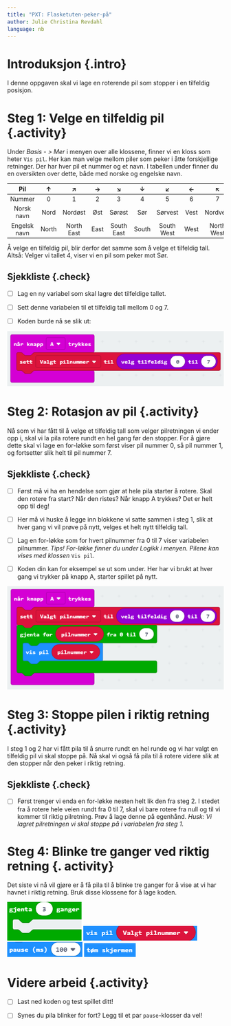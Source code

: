 ```yaml
---
title: "PXT: Flasketuten-peker-på"
author: Julie Christina Revdahl
language: nb
---
```


# Introduksjon {.intro}
I denne oppgaven skal vi lage en roterende pil som stopper i en tilfeldig posisjon.

# Steg 1: Velge en tilfeldig pil {.activity}

Under *Basis - > Mer* i menyen over alle klossene, finner vi en kloss som
heter `Vis pil`. Her kan man velge mellom piler som peker
i åtte forskjellige retninger. Der har hver pil et nummer og et navn.  I
tabellen under finner du en oversikten over dette, både med norske og engelske navn.


|      Pil     	|   ↑   	|      ↗     	|   →  	|      ↘     	|   ↓   	|      ↙     	|   ←  	|      ↖     	|
|:------------:	|:-----:	|:----------:	|:----:	|:----------:	|:-----:	|:----------:	|:----:	|:----------:	|
|    Nummer    	|   0   	|      1     	|   2  	|      3     	|   4   	|      5     	|   6  	|      7     	|
|  Norsk navn  	|  Nord 	|   Nordøst  	|  Øst 	|   Sørøst   	|  Sør  	|   Sørvest  	| Vest 	|  Nordvest  	|
| Engelsk navn 	| North 	| North East 	| East 	| South East 	| South 	| South West 	| West 	| North West 	|

Å velge en tilfeldig pil, blir derfor det samme som å velge et tilfeldig tall.
Altså: Velger vi tallet 4, viser vi en pil som peker mot Sør.

## Sjekkliste {.check}

- [ ] Lag en ny variabel som skal lagre det tilfeldige tallet.

- [ ] Sett denne variabelen til et tilfeldig tall mellom 0 og 7.

- [ ] Koden burde nå se slik ut:

![Bilde som viser hvordan vi velger et tilfeldig tall mellom 0 og 7 og deretter lagrer dette til en ny variabel](tilfeldig.png)

# Steg 2: Rotasjon av pil {.activity}

Nå som vi har fått til å velge et tilfeldig tall som velger pilretningen vi
ender opp i, skal vi la pila rotere rundt en hel gang før den stopper.  For å
gjøre dette skal vi lage en for-løkke som først viser pil nummer 0, så pil
nummer 1, og fortsetter slik helt til pil nummer 7.

## Sjekkliste {.check}

- [ ] Først må vi ha en hendelse som gjør at hele pila starter å rotere. Skal
  den rotere fra start? Når den ristes? Når knapp A trykkes? Det er helt opp til
  deg!

- [ ] Her må vi huske å legge inn blokkene vi satte sammen i steg 1, slik at hver
gang vi vil prøve på nytt, velges et helt nytt tilfeldig tall.

- [ ] Lag en for-løkke som for hvert pilnummer fra 0 til 7 viser variabelen
 pilnummer.
 *Tips! For-løkke finner du under Logikk i menyen. Pilene kan vises
 med klossen* `Vis pil`.

- [ ] Koden din kan for eksempel se ut som under. Her har vi brukt at hver gang
vi trykker på knapp A, starter spillet på nytt.

![Bilde som viser hvordan vi lager en løkke som viser alle pilene etter hverandre](tilfeldig_tall.png)

# Steg 3: Stoppe pilen i riktig retning {.activity}

I steg 1 og 2 har vi fått pila til å snurre rundt en hel runde og vi har valgt
en tilfeldig pil vi skal stoppe på. Nå skal vi også få pila til å rotere videre
slik at den stopper når den peker i riktig retning.

## Sjekkliste {.check}

- [ ] Først trenger vi enda en for-løkke nesten helt lik den fra steg 2. I
  stedet fra å rotere hele veien rundt fra 0 til 7, skal vi bare rotere fra null
  og til vi kommer til riktig pilretning. Prøv å lage denne på egenhånd.
  *Husk: Vi lagret pilretningen vi skal stoppe på i variabelen fra steg 1.*

# Steg 4: Blinke tre ganger ved riktig retning {. activity}

Det siste vi nå vil gjøre er å få pila til å blinke tre ganger for å vise at vi
har havnet i riktig retning. Bruk disse klossene for å lage koden.

![Bilde som viser hvordan vi lager en løkke som viser alle pilene etter hverandre](gjenta.png)
![Bilde som viser `Vis pil`-klossen](vis_pil.png)  
![Bilde som viser `pause`-klossen](pause.png)
![Bilde som viser `tøm skjerm`-klossen](tom_skjerm.png)

# Videre arbeid {.activity}

- [ ] Last ned koden og test spillet ditt!

- [ ] Synes du pila blinker for fort? Legg til et par `pause`-klosser da vel!
